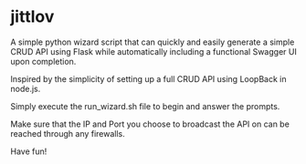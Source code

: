 # jittlov

A simple python wizard script that can quickly and easily generate a simple CRUD API using Flask while automatically including a functional Swagger UI upon completion.

Inspired by the simplicity of setting up a full CRUD API using LoopBack in node.js.

Simply execute the run_wizard.sh file to begin and answer the prompts.

Make sure that the IP and Port you choose to broadcast the API on can be reached through any firewalls.

Have fun!

